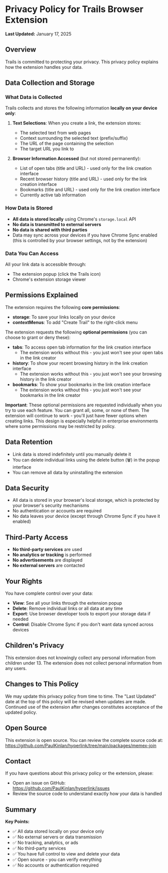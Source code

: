 # Privacy Policy for Trails Browser Extension

**Last Updated:** January 17, 2025

## Overview

Trails is committed to protecting your privacy. This privacy policy explains how the extension handles your data.

## Data Collection and Storage

### What Data is Collected

Trails collects and stores the following information **locally on your device only**:

1. **Text Selections**: When you create a link, the extension stores:
   - The selected text from web pages
   - Context surrounding the selected text (prefix/suffix)
   - The URL of the page containing the selection
   - The target URL you link to

2. **Browser Information Accessed** (but not stored permanently):
   - List of open tabs (title and URL) - used only for the link creation interface
   - Recent browser history (title and URL) - used only for the link creation interface
   - Bookmarks (title and URL) - used only for the link creation interface
   - Currently active tab information

### How Data is Stored

- **All data is stored locally** using Chrome's `storage.local` API
- **No data is transmitted to external servers**
- **No data is shared with third parties**
- Data may sync across your devices if you have Chrome Sync enabled (this is controlled by your browser settings, not by the extension)

### Data You Can Access

All your link data is accessible through:

- The extension popup (click the Trails icon)
- Chrome's extension storage viewer

## Permissions Explained

The extension requires the following **core permissions**:

- **storage**: To save your links locally on your device
- **contextMenus**: To add "Create Trail" to the right-click menu

The extension requests the following **optional permissions** (you can choose to grant or deny these):

- **tabs**: To access open tab information for the link creation interface
  - The extension works without this - you just won't see your open tabs in the link creator
- **history**: To show your recent browsing history in the link creation interface
  - The extension works without this - you just won't see your browsing history in the link creator
- **bookmarks**: To show your bookmarks in the link creation interface
  - The extension works without this - you just won't see your bookmarks in the link creator

**Important**: These optional permissions are requested individually when you try to use each feature. You can grant all, some, or none of them. The extension will continue to work - you'll just have fewer options when creating links. This design is especially helpful in enterprise environments where some permissions may be restricted by policy.

## Data Retention

- Link data is stored indefinitely until you manually delete it
- You can delete individual links using the delete button (🗑️) in the popup interface
- You can remove all data by uninstalling the extension

## Data Security

- All data is stored in your browser's local storage, which is protected by your browser's security mechanisms
- No authentication or accounts are required
- No data leaves your device (except through Chrome Sync if you have it enabled)

## Third-Party Access

- **No third-party services** are used
- **No analytics or tracking** is performed
- **No advertisements** are displayed
- **No external servers** are contacted

## Your Rights

You have complete control over your data:

- **View**: See all your links through the extension popup
- **Delete**: Remove individual links or all data at any time
- **Export**: Use browser developer tools to export your storage data if needed
- **Control**: Disable Chrome Sync if you don't want data synced across devices

## Children's Privacy

This extension does not knowingly collect any personal information from children under 13. The extension does not collect personal information from any users.

## Changes to This Policy

We may update this privacy policy from time to time. The "Last Updated" date at the top of this policy will be revised when updates are made. Continued use of the extension after changes constitutes acceptance of the updated policy.

## Open Source

This extension is open source. You can review the complete source code at:
https://github.com/PaulKinlan/hyperlink/tree/main/packages/memex-join

## Contact

If you have questions about this privacy policy or the extension, please:

- Open an issue on GitHub: https://github.com/PaulKinlan/hyperlink/issues
- Review the source code to understand exactly how your data is handled

## Summary

**Key Points:**

- ✅ All data stored locally on your device only
- ✅ No external servers or data transmission
- ✅ No tracking, analytics, or ads
- ✅ No third-party services
- ✅ You have full control to view and delete your data
- ✅ Open source - you can verify everything
- ✅ No accounts or authentication required

